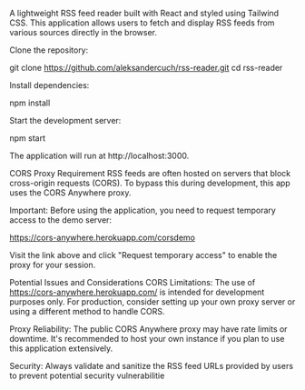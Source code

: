 A lightweight RSS feed reader built with React and styled using Tailwind CSS. This application allows users to fetch and display RSS feeds from various sources directly in the browser.​


Clone the repository:

git clone https://github.com/aleksandercuch/rss-reader.git
cd rss-reader

Install dependencies:

npm install

Start the development server:

npm start

The application will run at http://localhost:3000.


CORS Proxy Requirement
RSS feeds are often hosted on servers that block cross-origin requests (CORS). To bypass this during development, this app uses the CORS Anywhere proxy.​

Important: Before using the application, you need to request temporary access to the demo server:​

https://cors-anywhere.herokuapp.com/corsdemo

Visit the link above and click "Request temporary access" to enable the proxy for your session.​


Potential Issues and Considerations
CORS Limitations: The use of https://cors-anywhere.herokuapp.com/ is intended for development purposes only. For production, consider setting up your own proxy server or using a different method to handle CORS.​

Proxy Reliability: The public CORS Anywhere proxy may have rate limits or downtime. It's recommended to host your own instance if you plan to use this application extensively.​

Security: Always validate and sanitize the RSS feed URLs provided by users to prevent potential security vulnerabilitie